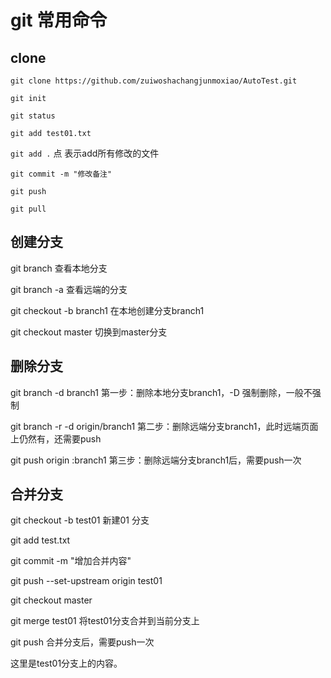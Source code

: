 # git 常用命令

## clone

`git clone https://github.com/zuiwoshachangjunmoxiao/AutoTest.git`

`git init`

`git status`

`git add test01.txt`

`git add .`	点 表示add所有修改的文件

`git commit -m "修改备注"`

`git push`

`git pull`

## 创建分支

git branch	查看本地分支

git branch -a 	查看远端的分支

git checkout -b branch1	在本地创建分支branch1

git checkout master	切换到master分支

## 删除分支

git branch -d branch1    第一步：删除本地分支branch1，-D 强制删除，一般不强制

git branch -r -d origin/branch1    第二步：删除远端分支branch1，此时远端页面上仍然有，还需要push

git push origin :branch1    第三步：删除远端分支branch1后，需要push一次

## 合并分支

git checkout -b test01	新建01 分支

git add test.txt

git commit -m "增加合并内容"

git push --set-upstream origin test01

git checkout master

git merge test01	将test01分支合并到当前分支上

git push	合并分支后，需要push一次

这里是test01分支上的内容。